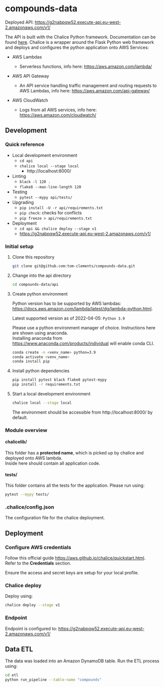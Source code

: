 # compounds-data

Deployed API: https://g2nabpqw52.execute-api.eu-west-2.amazonaws.com/v1/

The API is built with the Chalice Python framework. Documentation can be found [here](https://aws.github.io/chalice/main.html).
Chalice is a wrapper around the Flask Python web framework and deploys and configures the python application onto AWS Services:

- AWS Lambdas
  - Serverless functions, info here: https://aws.amazon.com/lambda/
   
- AWS API Gateway
  - An API service handling traffic management and routing requests to AWS Lambdas, info here: https://aws.amazon.com/api-gateway/

- AWS CloudWatch
  - Logs from all AWS services, info here: https://aws.amazon.com/cloudwatch/

## Development

### Quick reference

- Local development environment
    - `cd api`
    - `chalice local --stage local`
        - http://localhost:8000/
- Linting
  - `black -l 120 .`
  - `flake8 --max-line-length 120`
- Testing
  - `pytest --mypy api/tests/` 
- Upgrading
  - `pip install -U -r api/requirements.txt`
  - `pip check`: checks for conflicts
  - `pip freeze > api/requirements.txt`
- Deployment
  - `cd api && chalice deploy --stage v1`
  - https://g2nabpqw52.execute-api.eu-west-2.amazonaws.com/v1/

### Initial setup

1. Clone this repository

    ```sh
    git clone git@github.com:tom-clements/compounds-data.git
    ```

3. Change into the api directory

    ```sh
    cd compounds-data/api
    ```

4. Create python environment

    Python version has to be supported by AWS lambdas: https://docs.aws.amazon.com/lambda/latest/dg/lambda-python.html.  
    
    Latest supported version as of 2022-04-05: `Python 3.9`
    
    Please use a python environment manager of choice. Instructions here are shown using anaconda.  
    Installing anaconda from https://www.anaconda.com/products/individual will enable conda CLI.  
    ```sh
    conda create -n <venv_name> python=3.9
    conda activate <venv_name>
    conda install pip
    ```
    
4. Install python dependencies

    ```sh
    pip install pytest black flake8 pytest-mypy
    pip install -r requirements.txt
    ```

6. Start a local development environment

    ```sh
    chalice local --stage local
    ```

    The environment should be accessible from http://localhost:8000/ by default.


### Module overview

#### chalicelib/
This folder has a **protected name**, which is picked up by chalice and deployed onto AWS lambda.  
Inside here should contain all application code.

#### tests/
This folder contains all the tests for the application. Please run using:
```sh
pytest --mypy tests/
```

### .chalice/config.json
The configuration file for the chalice deployment.


## Deployment

### Configure AWS credentials

Follow this official guide https://aws.github.io/chalice/quickstart.html.  
Refer to the **Credentials** section.

Ensure the access and secret keys are setup for your local profile.

### Chalice deploy

Deploy using: 
```sh
chalice deploy --stage v1
```

### Endpoint

Endpoint is configured to: https://g2nabpqw52.execute-api.eu-west-2.amazonaws.com/v1/

## Data ETL

The data was loaded into an Amazon DynamoDB table.
Run the ETL process using:

```sh
cd etl
python run_pipeline --table-name "compounds"
```